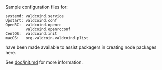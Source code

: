 Sample configuration files for:
```
systemd: valdcoind.service
Upstart: valdcoind.conf
OpenRC:  valdcoind.openrc
         valdcoind.openrcconf
CentOS:  valdcoind.init
macOS:   org.valdcoin.valdcoind.plist
```
have been made available to assist packagers in creating node packages here.

See [doc/init.md](../../doc/init.md) for more information.
